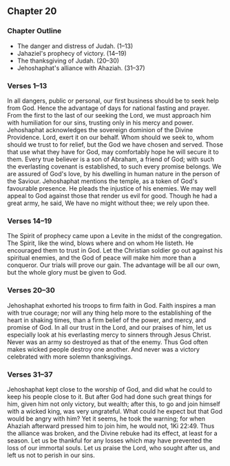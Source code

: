 ## Chapter 20

### Chapter Outline

- The danger and distress of Judah. (1–13)
- Jahaziel's prophecy of victory. (14–19)
- The thanksgiving of Judah. (20–30)
- Jehoshaphat's alliance with Ahaziah. (31–37)

### Verses 1–13

In all dangers, public or personal, our first business should be to seek help from God. Hence the advantage of days for national fasting and prayer. From the first to the last of our seeking the Lord, we must approach him with humiliation for our sins, trusting only in his mercy and power. Jehoshaphat acknowledges the sovereign dominion of the Divine Providence. Lord, exert it on our behalf. Whom should we seek to, whom should we trust to for relief, but the God we have chosen and served. Those that use what they have for God, may comfortably hope he will secure it to them. Every true believer is a son of Abraham, a friend of God; with such the everlasting covenant is established, to such every promise belongs. We are assured of God's love, by his dwelling in human nature in the person of the Saviour. Jehoshaphat mentions the temple, as a token of God's favourable presence. He pleads the injustice of his enemies. We may well appeal to God against those that render us evil for good. Though he had a great army, he said, We have no might without thee; we rely upon thee.

### Verses 14–19

The Spirit of prophecy came upon a Levite in the midst of the congregation. The Spirit, like the wind, blows where and on whom He listeth. He encouraged them to trust in God. Let the Christian soldier go out against his spiritual enemies, and the God of peace will make him more than a conqueror. Our trials will prove our gain. The advantage will be all our own, but the whole glory must be given to God.

### Verses 20–30

Jehoshaphat exhorted his troops to firm faith in God. Faith inspires a man with true courage; nor will any thing help more to the establishing of the heart in shaking times, than a firm belief of the power, and mercy, and promise of God. In all our trust in the Lord, and our praises of him, let us especially look at his everlasting mercy to sinners through Jesus Christ. Never was an army so destroyed as that of the enemy. Thus God often makes wicked people destroy one another. And never was a victory celebrated with more solemn thanksgivings.

### Verses 31–37

Jehoshaphat kept close to the worship of God, and did what he could to keep his people close to it. But after God had done such great things for him, given him not only victory, but wealth; after this, to go and join himself with a wicked king, was very ungrateful. What could he expect but that God would be angry with him? Yet it seems, he took the warning; for when Ahaziah afterward pressed him to join him, he would not, 1Ki 22:49. Thus the alliance was broken, and the Divine rebuke had its effect, at least for a season. Let us be thankful for any losses which may have prevented the loss of our immortal souls. Let us praise the Lord, who sought after us, and left us not to perish in our sins.

